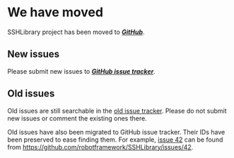 # We have moved #

SSHLibrary project has been moved to _**[GitHub](https://github.com/robotframework/SSHLibrary)**_.

## New issues ##

Please submit new issues to _**[GitHub issue tracker](https://github.com/robotframework/SSHLibrary/issues)**_.

## Old issues ##

Old issues are still searchable in the [old issue tracker](http://code.google.com/p/robotframework-sshlibrary/issues/list). Please do not submit new issues or comment the existing ones there.

Old issues have also been migrated to GitHub issue tracker. Their IDs have been preserved to ease finding them. For example, [issue 42](https://code.google.com/p/robotframework-sshlibrary/issues/detail?id=42) can be found from https://github.com/robotframework/SSHLibrary/issues/42.